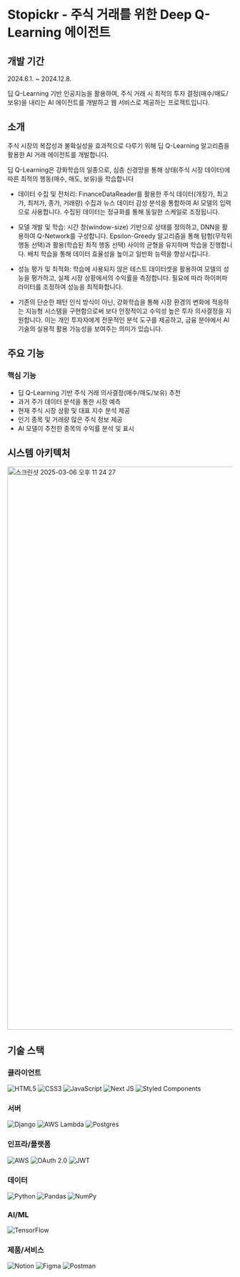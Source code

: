 # Stopickr - 주식 거래를 위한 Deep Q-Learning 에이전트

## 개발 기간
2024.6.1. ~ 2024.12.8.


딥 Q-Learning 기반 인공지능을 활용하여, 주식 거래 시 최적의 투자 결정(매수/매도/보유)을 내리는 AI 에이전트를 개발하고 웹 서비스로 제공하는 프로젝트입니다.


## 소개

주식 시장의 복잡성과 불확실성을 효과적으로 다루기 위해 딥 Q-Learning 알고리즘을 활용한 AI 거래 에이전트를 개발합니다.

딥 Q-Learning은 강화학습의 일종으로, 심층 신경망을 통해 상태(주식 시장 데이터)에 따른 최적의 행동(매수, 매도, 보유)을 학습합니다


- 데이터 수집 및 전처리: FinanceDataReader를 활용한 주식 데이터(개장가, 최고가, 최저가, 종가, 거래량) 수집과 뉴스 데이터 감성 분석을 통합하여 AI 모델의 입력으로 사용합니다. 수집된 데이터는 정규화를 통해 동일한 스케일로 조정됩니다.

- 모델 개발 및 학습: 시간 창(window-size) 기반으로 상태를 정의하고, DNN을 활용하여 Q-Network를 구성합니다. Epsilon-Greedy 알고리즘을 통해 탐험(무작위 행동 선택)과 활용(학습된 최적 행동 선택) 사이의 균형을 유지하며 학습을 진행합니다. 배치 학습을 통해 데이터 효율성을 높이고 일반화 능력을 향상시킵니다.

- 성능 평가 및 최적화: 학습에 사용되지 않은 테스트 데이터셋을 활용하여 모델의 성능을 평가하고, 실제 시장 상황에서의 수익률을 측정합니다. 필요에 따라 하이퍼파라미터를 조정하여 성능을 최적화합니다.

- 기존의 단순한 패턴 인식 방식이 아닌, 강화학습을 통해 시장 환경의 변화에 적응하는 지능형 시스템을 구현함으로써 보다 안정적이고 수익성 높은 투자 의사결정을 지원합니다. 이는 개인 투자자에게 전문적인 분석 도구를 제공하고, 금융 분야에서 AI 기술의 실용적 활용 가능성을 보여주는 의미가 있습니다.


## 주요 기능
### 핵심 기능

- 딥 Q-Learning 기반 주식 거래 의사결정(매수/매도/보유) 추천
- 과거 주가 데이터 분석을 통한 시장 예측 
- 현재 주식 시장 상황 및 대표 지수 분석 제공
- 인기 종목 및 거래량 많은 주식 정보 제공
- AI 모델이 추천한 종목의 수익률 분석 및 표시


## 시스템 아키텍처
<img width="1261" alt="스크린샷 2025-03-06 오후 11 24 27" src="https://github.com/user-attachments/assets/40ab6f67-34d7-4264-9b9d-1bcdcc7617bd" />



## 기술 스택
### 클라이언트
![HTML5](https://img.shields.io/badge/html5-%23E34F26.svg?style=for-the-badge&logo=html5&logoColor=white)
![CSS3](https://img.shields.io/badge/css3-%231572B6.svg?style=for-the-badge&logo=css3&logoColor=white)
![JavaScript](https://img.shields.io/badge/javascript-%23323330.svg?style=for-the-badge&logo=javascript&logoColor=%23F7DF1E)
![Next JS](https://img.shields.io/badge/Next-black?style=for-the-badge&logo=next.js&logoColor=white)
![Styled Components](https://img.shields.io/badge/styled--components-DB7093?style=for-the-badge&logo=styled-components&logoColor=white)


### 서버
![Django](https://img.shields.io/badge/django-%23092E20.svg?style=for-the-badge&logo=django&logoColor=white)
![AWS Lambda](https://img.shields.io/badge/AWS%20Lambda-FF9900?style=for-the-badge&logo=aws-lambda&logoColor=white)
![Postgres](https://img.shields.io/badge/postgres-%23316192.svg?style=for-the-badge&logo=postgresql&logoColor=white)


### 인프라/플랫폼
![AWS](https://img.shields.io/badge/AWS-%23FF9900.svg?style=for-the-badge&logo=amazon-aws&logoColor=white)
![OAuth 2.0](https://img.shields.io/badge/OAuth%202.0-31A8FF?style=for-the-badge&logo=oauth&logoColor=white)
![JWT](https://img.shields.io/badge/JWT-black?style=for-the-badge&logo=JSON%20web%20tokens)


### 데이터
![Python](https://img.shields.io/badge/python-3670A0?style=for-the-badge&logo=python&logoColor=ffdd54)
![Pandas](https://img.shields.io/badge/pandas-%23150458.svg?style=for-the-badge&logo=pandas&logoColor=white)
![NumPy](https://img.shields.io/badge/numpy-%23013243.svg?style=for-the-badge&logo=numpy&logoColor=white)


### AI/ML
![TensorFlow](https://img.shields.io/badge/TensorFlow-%23FF6F00.svg?style=for-the-badge&logo=TensorFlow&logoColor=white)


### 제품/서비스
![Notion](https://img.shields.io/badge/Notion-%23000000.svg?style=for-the-badge&logo=notion&logoColor=white)
![Figma](https://img.shields.io/badge/figma-%23F24E1E.svg?style=for-the-badge&logo=figma&logoColor=white)
![Postman](https://img.shields.io/badge/Postman-FF6C37?style=for-the-badge&logo=postman&logoColor=white)
